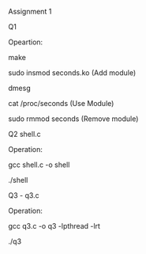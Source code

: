 Assignment 1

Q1

Opeartion:

make

sudo insmod seconds.ko (Add module)

dmesg

cat /proc/seconds (Use Module)

sudo rmmod seconds (Remove module) 

Q2 shell.c

Operation:

gcc shell.c -o shell

./shell 

Q3 - q3.c

Operation:

gcc q3.c -o q3 -lpthread -lrt

./q3
